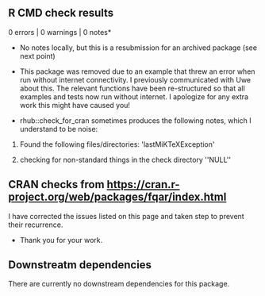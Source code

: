 ## R CMD check results

0 errors | 0 warnings | 0 notes*

* No notes locally, but this is a resubmission for an archived package (see next point)

* This package was removed due to an example that threw an error when run without internet connectivity. I previously communicated with Uwe about this. The relevant functions have been re-structured so that all examples and tests now run without internet. I apologize for any extra work this might have caused you!

* rhub::check_for_cran sometimes produces the following notes, which I understand to be noise:

1. Found the following files/directories: 'lastMiKTeXException'

2. checking for non-standard things in the check directory ''NULL''

## CRAN checks from https://cran.r-project.org/web/packages/fqar/index.html

I have corrected the issues listed on this page and taken step to prevent their recurrence. 

* Thank you for your work.

## Downstreatm dependencies

There are currently no downstream dependencies for this package.

